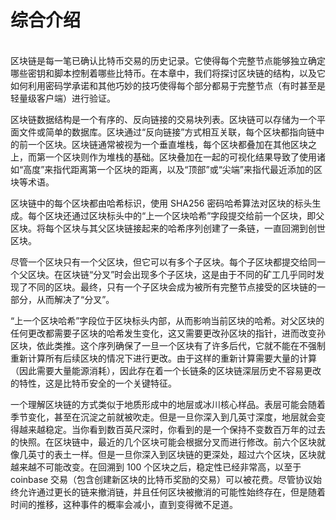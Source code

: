# 综合介绍

\
区块链是每一笔已确认比特币交易的历史记录。它使得每个完整节点能够独立确定哪些密钥和脚本控制着哪些比特币。在本章中，我们将探讨区块链的结构，以及它如何利用密码学承诺和其他巧妙的技巧使得每个部分都易于完整节点（有时甚至是轻量级客户端）进行验证。

区块链数据结构是一个有序的、反向链接的交易块列表。区块链可以存储为一个平面文件或简单的数据库。区块通过“反向链接”方式相互关联，每个区块都指向链中的前一个区块。区块链通常被视为一个垂直堆栈，每个区块都叠加在其他区块之上，而第一个区块则作为堆栈的基础。区块叠加在一起的可视化结果导致了使用诸如“高度”来指代距离第一个区块的距离，以及“顶部”或“尖端”来指代最近添加的区块等术语。

区块链中的每个区块都由哈希标识，使用 SHA256 密码哈希算法对区块的标头生成。每个区块还通过区块标头中的“上一个区块哈希”字段提交给前一个区块，即父区块。将每个区块与其父区块链接起来的哈希序列创建了一条链，一直回溯到创世区块。

尽管一个区块只有一个父区块，但它可以有多个子区块。每个子区块都提交给同一个父区块。在区块链“分叉”时会出现多个子区块，这是由于不同的矿工几乎同时发现了不同的区块。最终，只有一个子区块会成为被所有完整节点接受的区块链的一部分，从而解决了“分叉”。

“上一个区块哈希”字段位于区块标头内部，从而影响当前区块的哈希。对父区块的任何更改都需要子区块的哈希发生变化，这又需要更改孙区块的指针，进而改变孙区块，依此类推。这个序列确保了一旦一个区块有了许多后代，它就不能在不强制重新计算所有后续区块的情况下进行更改。由于这样的重新计算需要大量的计算（因此需要大量能源消耗），因此存在着一个长链条的区块链深层历史不容易更改的特性，这是比特币安全的一个关键特征。

一个理解区块链的方式类似于地质形成中的地层或冰川核心样品。表层可能会随着季节变化，甚至在沉淀之前就被吹走。但是一旦你深入到几英寸深度，地层就会变得越来越稳定。当你看到数百英尺深时，你看到的是一个保持不变数百万年的过去的快照。在区块链中，最近的几个区块可能会根据分叉而进行修改。前六个区块就像几英寸的表土一样。但是一旦你深入到区块链的更深处，超过六个区块，区块就越来越不可能改变。在回溯到 100 个区块之后，稳定性已经非常高，以至于 coinbase 交易（包含创建新区块的比特币奖励的交易）可以被花费。尽管协议始终允许通过更长的链来撤消链，并且任何区块被撤消的可能性始终存在，但是随着时间的推移，这种事件的概率会减小，直到变得微不足道。
